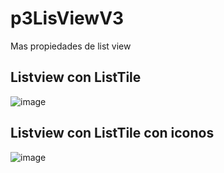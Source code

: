 # p3LisViewV3
Mas propiedades de list view
## Listview con ListTile

![image](https://github.com/user-attachments/assets/c4971e17-874f-40f6-9fe1-3f4bb5bf3352)

## Listview con ListTile con iconos

![image](https://github.com/user-attachments/assets/e0396e26-94b3-49dd-adac-aa113a95d8c0)



